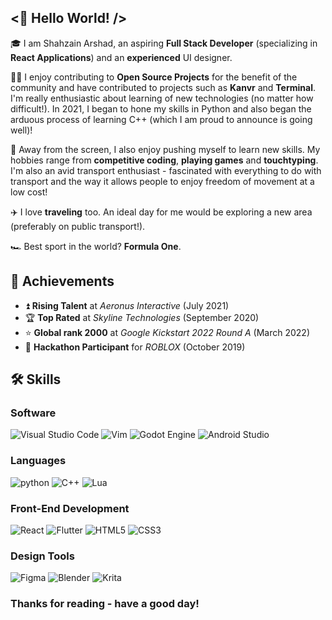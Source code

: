 ## <👋 Hello World! />

🎓 I am Shahzain Arshad, an aspiring **Full Stack Developer** (specializing in **React Applications**) and an **experienced** UI designer.

👨‍💻 I enjoy contributing to **Open Source Projects** for the benefit of the community and have contributed to projects such as **Kanvr** and **Terminal**. I'm really enthusiastic about learning of new technologies (no matter how difficult!). In 2021, I began to hone my skills in Python and also began the arduous process of learning C++ (which I am proud to announce is going well)!

🎸 Away from the screen, I also enjoy pushing myself to learn new skills. My hobbies range from **competitive coding**, **playing games** and **touchtyping**. I'm also an avid transport enthusiast - fascinated with everything to do with transport and the way it allows people to enjoy freedom of movement at a low cost!

✈️ I love **traveling** too. An ideal day for me would be exploring a new area (preferably on public transport!).

🏎️ Best sport in the world? **Formula One**.

## 🏅 Achievements

-   ⏫ **Rising Talent** at _Aeronus Interactive_ (July 2021)
-   🏆 **Top Rated** at _Skyline Technologies_ (September 2020)
-   ⭐ **Global rank 2000** at _Google Kickstart 2022 Round A_ (March 2022)
-   🤝 **Hackathon Participant** for _ROBLOX_ (October 2019)

## 🛠️ Skills

### Software

![Visual Studio Code](https://img.shields.io/badge/Visual%20Studio%20Code-0078d7.svg?style=for-the-badge&logo=visual-studio-code&logoColor=white)
![Vim](https://img.shields.io/badge/VIM-%2311AB00.svg?style=for-the-badge&logo=vim&logoColor=white)
![Godot Engine](https://img.shields.io/badge/GODOT-%23FFFFFF.svg?style=for-the-badge&logo=godot-engine)
![Android Studio](https://img.shields.io/badge/Android%20Studio-3DDC84.svg?style=for-the-badge&logo=android-studio&logoColor=white)

### Languages

![python](https://img.shields.io/badge/Python-3776AB?style=for-the-badge&logo=python&logoColor=white)
![C++](https://img.shields.io/badge/c++-%2300599C.svg?style=for-the-badge&logo=c%2B%2B&logoColor=white)
![Lua](https://img.shields.io/badge/lua-%232C2D72.svg?style=for-the-badge&logo=lua&logoColor=white)

### Front-End Development

![React](https://img.shields.io/badge/react-%2320232a.svg?style=for-the-badge&logo=react&logoColor=%2361DAFB)
![Flutter](https://img.shields.io/badge/Flutter-%2302569B.svg?style=for-the-badge&logo=Flutter&logoColor=white)
![HTML5](https://img.shields.io/badge/html5-%23E34F26.svg?style=for-the-badge&logo=html5&logoColor=white)
![CSS3](https://img.shields.io/badge/css3-%231572B6.svg?style=for-the-badge&logo=css3&logoColor=white)

### Design Tools

![Figma](https://img.shields.io/badge/figma-%23F24E1E.svg?style=for-the-badge&logo=figma&logoColor=white)
![Blender](https://img.shields.io/badge/blender-%23F5792A.svg?style=for-the-badge&logo=blender&logoColor=white)
![Krita](https://img.shields.io/badge/Krita-203759?style=for-the-badge&logo=krita&logoColor=EEF37B)

### Thanks for reading - have a good day!
